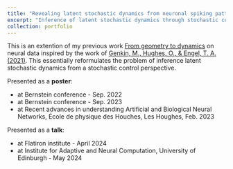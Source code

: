 ```yaml
---
title: "Revealing latent stochastic dynamics from neuronal spiking patterns"
excerpt: "Inference of latent stochastic dynamics through stochastic control <br/> **with myself** <br/> started as an independent project during my PhD and continued afterwards <br/><img src='/images/intro.png' alt='Schematic of latent inference framework-Dimitra Maoutsa'>"
collection: portfolio
---
```



This is an extention of my previous work [From geometry to dynamics](https://dimitra-maoutsa.github.io/portfolio/portfolio-5/) on neural data inspired by the work of [Genkin, M., Hughes, O., & Engel, T. A. (2021)](https://www.nature.com/articles/s41467-021-26202-1). This essentially reformulates the problem of inference latent stochastic dynamics from a stochastic control perspective. 

Presented as a **poster**: 
- at Bernstein conference - Sep. 2022
- at Bernstein conference - Sep. 2023
- at Recent advances in understanding Artificial and Biological Neural Networks, École de physique des Houches, Les Houghes, Feb. 2023


Presented as a **talk**:
- at Flatiron institute - April 2024
- at Institute for Adaptive and Neural Computation, University of Edinburgh - May 2024

